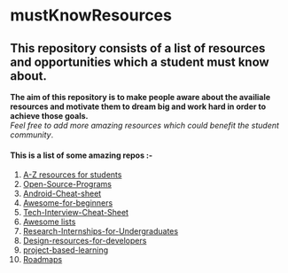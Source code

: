 # mustKnowResources
## This repository consists of a list of resources and opportunities which a student must know about.<br/>
__The aim of this repository is to make people aware about the availiale resources and motivate them to dream big and work hard in order to achieve those goals.__<br/>
_Feel free to add more amazing resources which could benefit the student community_.

#### This is a list of some amazing repos :-
1. [A-Z resources for students](https://github.com/dipakkr/A-to-Z-Resources-for-Students)
2. [Open-Source-Programs](https://github.com/tapaswenipathak/Open-Source-Programs)
3. [Android-Cheat-sheet](https://github.com/anitaa1990/Android-Cheat-sheet)
4. [Awesome-for-beginners](https://github.com/MunGell/awesome-for-beginners)
5. [Tech-Interview-Cheat-Sheet](https://github.com/TSiege/Tech-Interview-Cheat-Sheet)
6. [Awesome lists](https://github.com/sindresorhus/awesome)
7. [Research-Internships-for-Undergraduates](https://github.com/himahuja/Research-Internships-for-Undergraduates)
8. [Design-resources-for-developers](https://github.com/bradtraversy/design-resources-for-developers)
9. [project-based-learning](https://github.com/tuvtran/project-based-learning)
10. [Roadmaps](https://roadmap.sh/roadmaps)
